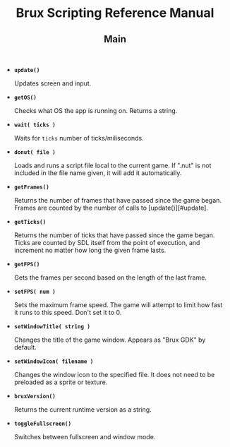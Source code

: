 # <center>**Brux Scripting Reference Manual**</center>
## <center>Main</center>



&nbsp;

* <a name="update"></a>**`update()`**

  Updates screen and input.

* <a name="getOS"></a>**`getOS()`**

  Checks what OS the app is running on. Returns a string.

* <a name="wait"></a>**`wait( ticks )`**

  Waits for `ticks` number of ticks/miliseconds.

* <a name="donut"></a>**`donut( file )`**

  Loads and runs a script file local to the current game. If ".nut" is not included in the file name given, it will add it automatically.

* <a name="getFrames"></a>**`getFrames()`**

  Returns the number of frames that have passed since the game began. Frames are counted by the number of calls to [update()][#update].

* <a name="getTicks"></a>**`getTicks()`**

  Returns the number of ticks that have passed since the game began. Ticks are counted by SDL itself from the point of execution, and increment no matter how long the given frame lasts.

* <a name="getFPS"></a>**`getFPS()`**

  Gets the frames per second based on the length of the last frame.

* <a name="setFPS"></a>**`setFPS( num )`**

  Sets the maximum frame speed. The game will attempt to limit how fast it runs to this speed. Don't set it to 0.

* <a name="setWindowTitle"></a>**`setWindowTitle( string )`**

  Changes the title of the game window. Appears as "Brux GDK" by default.

* <a name="setWindowIcon"></a>**`setWindowIcon( filename )`**

  Changes the window icon to the specified file. It does not need to be preloaded as a sprite or texture.

* <a name="bruxVersion"></a>**`bruxVersion()`**

  Returns the current runtime version as a string.

* <a name="toggleFullscreen"></a>**`toggleFullscreen()`**

  Switches between fullscreen and window mode.